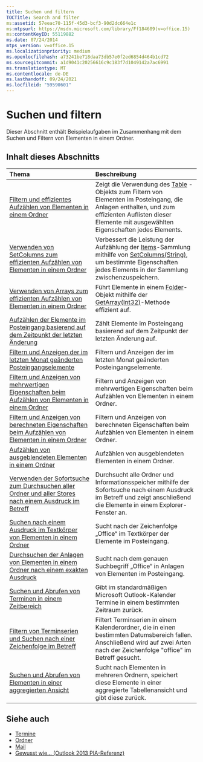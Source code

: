 ```yaml
---
title: Suchen und filtern
TOCTitle: Search and filter
ms:assetid: 57eeac70-115f-45d3-bcf3-90d2dc664e1c
ms:mtpsurl: https://msdn.microsoft.com/library/Ff184609(v=office.15)
ms:contentKeyID: 55119882
ms.date: 07/24/2014
mtps_version: v=office.15
ms.localizationpriority: medium
ms.openlocfilehash: a73241be718daa73db57e0f2ed6854d464b1cd72
ms.sourcegitcommit: a1d9041c20256616c9c183f7d1049142a7ac6991
ms.translationtype: MT
ms.contentlocale: de-DE
ms.lasthandoff: 09/24/2021
ms.locfileid: "59590601"
---
```

# <a name="search-and-filter"></a>Suchen und filtern

Dieser Abschnitt enthält Beispielaufgaben im Zusammenhang mit dem Suchen und Filtern von Elementen in einem Ordner.

## <a name="in-this-section"></a>Inhalt dieses Abschnitts

|Thema|Beschreibung|
|:----|:----------|
|[Filtern und effizientes Aufzählen von Elementen in einem Ordner](how-to-filter-and-efficiently-enumerate-items-in-a-folder.md) |Zeigt die Verwendung des [Table](https://msdn.microsoft.com/library/bb652856\(v=office.15\)) -Objekts zum Filtern von Elementen im Posteingang, die Anlagen enthalten, und zum effizienten Auflisten dieser Elemente mit ausgewählten Eigenschaften jedes Elements.|
|[Verwenden von SetColumns zum effizienten Aufzählen von Elementen in einem Ordner](how-to-use-setcolumns-to-efficiently-enumerate-items-in-a-folder.md)  |Verbessert die Leistung der Aufzählung der [Items](https://msdn.microsoft.com/library/bb645287\(v=office.15\))-Sammlung mithilfe von [SetColumns(String)](https://msdn.microsoft.com/library/bb610268\(v=office.15\)), um bestimmte Eigenschaften jedes Elements in der Sammlung zwischenzuspeichern.|
|[Verwenden von Arrays zum effizienten Aufzählen von Elementen in einem Ordner](how-to-use-arrays-to-efficiently-enumerate-items-in-a-folder.md)  |Führt Elemente in einem [Folder](https://msdn.microsoft.com/library/bb645774\(v=office.15\))-Objekt mithilfe der [GetArray(Int32)](https://msdn.microsoft.com/library/bb608928\(v=office.15\))-Methode effizient auf.|
|[Aufzählen der Elemente im Posteingang basierend auf dem Zeitpunkt der letzten Änderung](how-to-enumerate-items-in-the-inbox-based-on-the-last-modification-time.md)  |Zählt Elemente im Posteingang basierend auf dem Zeitpunkt der letzten Änderung auf.|
|[Filtern und Anzeigen der im letzten Monat geänderten Posteingangselemente](how-to-filter-and-display-inbox-items-modified-in-the-last-month.md)  |Filtern und Anzeigen der im letzten Monat geänderten Posteingangselemente.|
|[Filtern und Anzeigen von mehrwertigen Eigenschaften beim Aufzählen von Elementen in einem Ordner](how-to-filter-and-display-multivalued-properties-when-enumerating-items-in-a-folder.md)  |Filtern und Anzeigen von mehrwertigen Eigenschaften beim Aufzählen von Elementen in einem Ordner.|
|[Filtern und Anzeigen von berechneten Eigenschaften beim Aufzählen von Elementen in einem Ordner](how-to-filter-and-display-computed-properties-when-enumerating-items-in-a-folder.md)  |Filtern und Anzeigen von berechneten Eigenschaften beim Aufzählen von Elementen in einem Ordner.|
|[Aufzählen von ausgeblendeten Elementen in einem Ordner](how-to-enumerate-hidden-items-in-a-folder.md)  |Aufzählen von ausgeblendeten Elementen in einem Ordner.|
|[Verwenden der Sofortsuche zum Durchsuchen aller Ordner und aller Stores nach einem Ausdruck im Betreff](how-to-use-instant-search-to-search-all-folders-and-all-stores-for-a-phrase-in-the-subject.md)  |Durchsucht alle Ordner und Informationsspeicher mithilfe der Sofortsuche nach einem Ausdruck im Betreff und zeigt anschließend die Elemente in einem Explorer-Fenster an.|
|[Suchen nach einem Ausdruck im Textkörper von Elementen in einem Ordner](how-to-search-for-a-phrase-in-the-body-of-items-in-a-folder.md) |Sucht nach der Zeichenfolge „Office“ im Textkörper der Elemente im Posteingang.|
|[Durchsuchen der Anlagen von Elementen in einem Ordner nach einem exakten Ausdruck](how-to-search-attachments-of-items-in-a-folder-for-an-exact-phrase.md)  |Sucht nach dem genauen Suchbegriff „Office“ in Anlagen von Elementen im Posteingang.|
|[Suchen und Abrufen von Terminen in einem Zeitbereich](how-to-search-and-obtain-appointments-in-a-time-range.md)  |Gibt im standardmäßigen Microsoft Outlook-Kalender Termine in einem bestimmten Zeitraum zurück.|
|[Filtern von Terminserien und Suchen nach einer Zeichenfolge im Betreff](how-to-filter-recurring-appointments-and-search-for-a-string-in-the-subject.md)  |Filtert Terminserien in einem Kalenderordner, die in einen bestimmten Datumsbereich fallen. Anschließend wird auf zwei Arten nach der Zeichenfolge "office" im Betreff gesucht.|
|[Suchen und Abrufen von Elementen in einer aggregierten Ansicht](how-to-search-and-obtain-items-in-an-aggregated-view.md) |Sucht nach Elementen in mehreren Ordnern, speichert diese Elemente in einer aggregierte Tabellenansicht und gibt diese zurück.|


## <a name="see-also"></a>Siehe auch

- [Termine](appointments.md)
- [Ordner](folders.md)
- [Mail](mail.md)
- [Gewusst wie... (Outlook 2013 PIA-Referenz)](how-do-i-outlook-2013-pia-reference.md)

